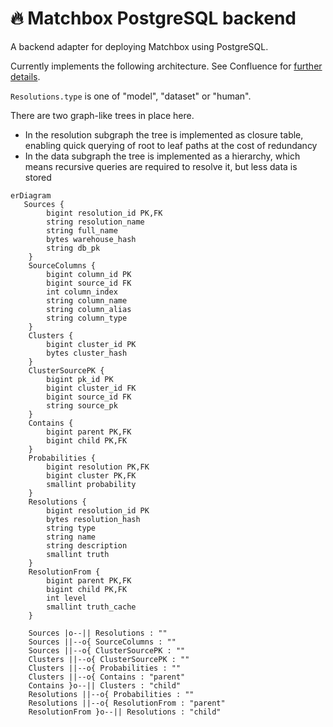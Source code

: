 # 🔥 Matchbox PostgreSQL backend

A backend adapter for deploying Matchbox using PostgreSQL.

Currently implements the following architecture. See Confluence for [further details](https://uktrade.atlassian.net/wiki/spaces/CDL/pages/4282908700/Matchbox+0.2+architecture+ideas).

`Resolutions.type` is one of "model", "dataset" or "human".

There are two graph-like trees in place here.

* In the resolution subgraph the tree is implemented as closure table, enabling quick querying of root to leaf paths at the cost of redundancy
* In the data subgraph the tree is implemented as a hierarchy, which means recursive queries are required to resolve it, but less data is stored

```mermaid
erDiagram
   Sources {
        bigint resolution_id PK,FK
        string resolution_name
        string full_name
        bytes warehouse_hash
        string db_pk
    }
    SourceColumns {
        bigint column_id PK
        bigint source_id FK
        int column_index
        string column_name
        string column_alias
        string column_type
    }
    Clusters {
        bigint cluster_id PK
        bytes cluster_hash
    }
    ClusterSourcePK {
        bigint pk_id PK
        bigint cluster_id FK
        bigint source_id FK
        string source_pk
    }
    Contains {
        bigint parent PK,FK
        bigint child PK,FK
    }
    Probabilities {
        bigint resolution PK,FK
        bigint cluster PK,FK
        smallint probability
    }
    Resolutions {
        bigint resolution_id PK
        bytes resolution_hash
        string type
        string name
        string description
        smallint truth
    }
    ResolutionFrom {
        bigint parent PK,FK
        bigint child PK,FK
        int level
        smallint truth_cache
    }

    Sources |o--|| Resolutions : ""
    Sources ||--o{ SourceColumns : ""
    Sources ||--o{ ClusterSourcePK : ""
    Clusters ||--o{ ClusterSourcePK : ""
    Clusters ||--o{ Probabilities : ""
    Clusters ||--o{ Contains : "parent"
    Contains }o--|| Clusters : "child"
    Resolutions ||--o{ Probabilities : ""
    Resolutions ||--o{ ResolutionFrom : "parent"
    ResolutionFrom }o--|| Resolutions : "child"
```

